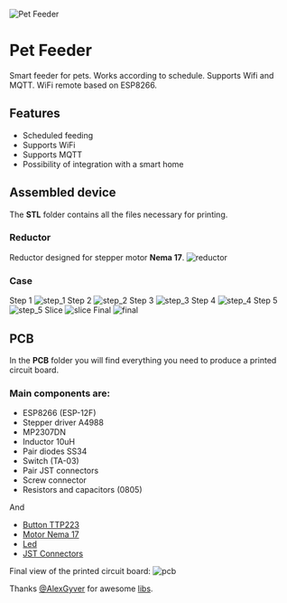![Pet Feeder](docs/intro.png)

# Pet Feeder

Smart feeder for pets. Works according to schedule. Supports Wifi and MQTT. WiFi remote based on ESP8266.

## Features
- Scheduled feeding
- Supports WiFi
- Supports MQTT
- Possibility of integration with a smart home

## Assembled device
The **STL** folder contains all the files necessary for printing.

### Reductor
Reductor designed for stepper motor **Nema 17**.
![reductor](docs/reductor.png)

### Case
Step 1
![step_1](docs/step_1.png)
Step 2
![step_2](docs/step_2.png)
Step 3
![step_3](docs/step_3.png)
Step 4
![step_4](docs/step_4.png)
Step 5
![step_5](docs/step_5.png)
Slice
![slice](docs/slice.png)
Final
![final](docs/final.png)

## PCB

In the **PCB** folder you will find everything you need to produce a printed circuit board.

### Main components are:

- ESP8266 (ESP-12F)
- Stepper driver A4988
- MP2307DN
- Inductor 10uH
- Pair diodes SS34
- Switch (TA-03)
- Pair JST connectors
- Screw connector
- Resistors and capacitors (0805)

And
- [Button TTP223](https://aliexpress.ru/item/32451378348.html?sku_id=66500187744)
- [Motor Nema 17](https://aliexpress.ru/item/32665922113.html?sku_id=65715688198)
- [Led](https://aliexpress.ru/item/1005004515135362.html?sku_id=12000029436349109)
- [JST Connectors](https://aliexpress.ru/item/4000091077742.html?sku_id=10000000242277758)

Final view of the printed circuit board:
![pcb](docs/Feeder_PCB_3D.png)

Thanks [@AlexGyver](https://github.com/AlexGyver) for awesome [libs](https://github.com/GyverLibs).
